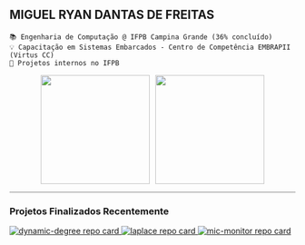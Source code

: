 ## MIGUEL RYAN DANTAS DE FREITAS
```text
📚 Engenharia de Computação @ IFPB Campina Grande (36% concluído)
💡 Capacitação em Sistemas Embarcados - Centro de Competência EMBRAPII (Virtus CC)
🔧 Projetos internos no IFPB
```

<div align="center" style="display: flex; justify-content: center; gap: 10px;">
<img src="https://denvercoder1-github-readme-stats.vercel.app/api/?username=athavus&show_icons=true&include_all_commits=true&count_private=true&theme=react&hide_border=true&bg_color=f8efd4&title_color=783c00&icon_color=783c00&text_color=af552e" height="192px"/>
<img src="https://denvercoder1-github-readme-stats.vercel.app/api/top-langs/?username=athavus&langs_count=8&layout=compact&theme=react&hide_border=true&bg_color=f8efd4&title_color=783c00&text_color=af552e&icon_color=783c00&hide=Jupyter%20Notebook,Roff" height="192px"/>
</div>
  
<hr style="height:1px;border-width:0;color:gray;background-color:gray">
<div align="left">
  <h3>Projetos Finalizados Recentemente</h3>
  <a href="https://github.com/athavus/dynamic-degree">
    <img src="https://github-readme-stats.vercel.app/api/pin/?username=athavus&theme=github_dark&hide_border=true&bg_color=000000&icon_color=FFFFFF&title_color=FFFFFF&text_color=AAAAAA&repo=dynamic-degree" alt="dynamic-degree repo card" />
  </a>
  <a href="https://github.com/athavus/laplace">
    <img src="https://github-readme-stats.vercel.app/api/pin/?username=athavus&theme=github_dark&hide_border=true&bg_color=000000&icon_color=FFFFFF&title_color=FFFFFF&text_color=AAAAAA&repo=laplace" alt="laplace repo card" />
  </a>
  <a href="https://github.com/athavus/mic-monitor">
    <img src="https://github-readme-stats.vercel.app/api/pin/?username=athavus&theme=github_dark&hide_border=true&bg_color=000000&icon_color=FFFFFF&title_color=FFFFFF&text_color=AAAAAA&repo=mic-monitor" alt="mic-monitor repo card" />
  </a>
</div>
